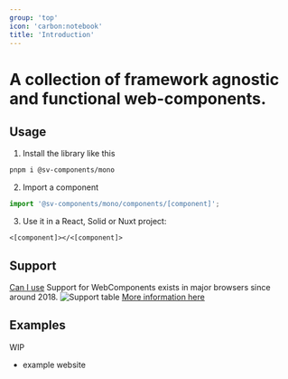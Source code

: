 ```yaml
---
group: 'top'
icon: 'carbon:notebook'
title: 'Introduction'
---
```


# A collection of framework agnostic and functional web-components.

## Usage

1. Install the library like this
```bash
pnpm i @sv-components/mono
```

2. Import a component
```typescript
import '@sv-components/mono/components/[component]';
```

3. Use it in a React, Solid or Nuxt project:
```tsx
<[component]></<[component]>
```


## Support

[Can I use](https://caniuse.com/mdn-api_window_customelements)
Support for WebComponents exists in major browsers since around 2018.
![Support table](./images/support.jpg)
[More information here](https://www.webcomponents.org/)


## Examples

WIP

- example website
